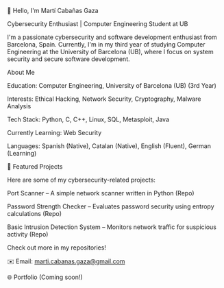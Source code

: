 👋 Hello, I'm Martí Cabañas Gaza

Cybersecurity Enthusiast | Computer Engineering Student at UB

I'm a passionate cybersecurity and software development enthusiast from Barcelona, Spain. Currently, I'm in my third year of studying Computer Engineering at the University of Barcelona (UB), where I focus on system security and secure software development.

About Me

Education: Computer Engineering, University of Barcelona (UB) (3rd Year)

Interests: Ethical Hacking, Network Security, Cryptography, Malware Analysis

Tech Stack: Python, C, C++, Linux, SQL, Metasploit, Java

Currently Learning: Web Security

Languages: Spanish (Native), Catalan (Native), English (Fluent), German (Learning)

🚀 Featured Projects

Here are some of my cybersecurity-related projects:

Port Scanner – A simple network scanner written in Python (Repo)

Password Strength Checker – Evaluates password security using entropy calculations (Repo)

Basic Intrusion Detection System – Monitors network traffic for suspicious activity (Repo)

Check out more in my repositories!

✉️ Email: marti.cabanas.gaza@gmail.com

🌐 Portfolio (Coming soon!)
